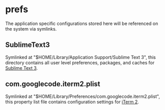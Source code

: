 prefs
=====

The application specific configurations stored here will be referenced on the system via symlinks.

SublimeText3
------------
Symlinked at "$HOME/Library/Application Support/Sublime Text 3", this directory contains all
user level preferences, packages, and caches for [Sublime Text 3][1].

com.googlecode.iterm2.plist
---------------------------
Symlinked at "$HOME/Library/Preferences/com.googlecode.iterm2.plist", this property list file
contains configuration settings for [iTerm 2][2].

[1]: http://www.sublimetext.com/3
[2]: http://www.iterm2.com/

